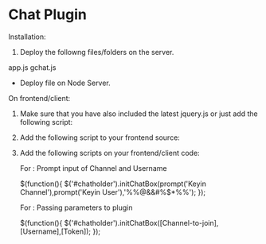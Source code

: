 # Chat Plugin

Installation:

1. Deploy the followng files/folders on the server.

app.js
gchat.js

- Deploy file on Node Server.


On frontend/client:

1. Make sure that you have also included the latest jquery.js or just add the following script:
   <script src="http://code.jquery.com/jquery-1.11.1.min.js"></script>

2. Add the following script to your frontend source:
   <script src="/socket.io/socket.io.js"></script>
   <script type="text/javascript" src="[path-to-js-file]/gchat.js"></script>

3. Add the following scripts on your frontend/client code:
   
   For : Prompt input of Channel and Username

   <scripts type="text/javascript">
	$(function(){
            $('#chatholder').initChatBox(prompt('Keyin Channel'),prompt('Keyin User'),'%%@&&#%$*%%');
        });
   </script>

   
   For : Passing parameters to plugin

   <scripts type="text/javascript">
	$(function(){
            $('#chatholder').initChatBox([Channel-to-join],[Username],[Token]);
        });
   </script
